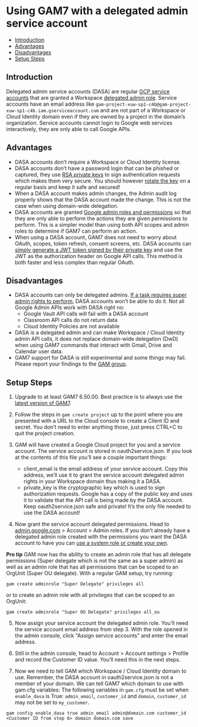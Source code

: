 # Using GAM7 with a delegated admin service account
- [Introduction](#introduction)
- [Advantages](#advantages)
- [Disadvantages](#disadvantages)
- [Setup Steps](#setup-steps)

## Introduction
Delegated admin service accounts (DASA) are regular [GCP service accounts](https://cloud.google.com/iam/docs/service-accounts#what_are_service_accounts) that are granted a Workspace [delegated admin role](https://support.google.com/a/answer/33325). Service accounts have an email address like `gam-project-xuw-sp1-c4b@gam-project-xuw-sp1-c4b.iam.gserviceaccount.com` and are not part of a Workspace or Cloud Identity domain even if they are owned by a project in the domain’s organization. Service accounts cannot login to Google web services interactively, they are only able to call Google APIs.

## Advantages
* DASA accounts don’t require a Workspace or Cloud Identity license.
* DASA accounts don’t have a password login that can be phished or captured, they use [RSA private keys](https://en.wikipedia.org/wiki/RSA_(cryptosystem)) to sign authentication requests which makes them very secure. You should however [rotate the key](https://jaylee.us/qwm) on a regular basis and keep it safe and secured!
* When a DASA account makes admin changes, the Admin audit log properly shows that the DASA account made the change. This is not the case when using domain-wide delegation.
* DASA accounts are granted [Google admin roles and permissions](https://support.google.com/a/answer/1219251) so that they are only able to perform the actions they are given permissions to perform. This is a simpler model than using both API scopes and admin roles to determine if GAM7 can perform an action.
* When using a DASA account, GAM7 does not need to worry about OAuth, scopes, token refresh, consent screens, etc. DASA accounts can [simply generate a JWT token signed by their private key](https://developers.google.com/identity/protocols/oauth2/service-account#jwt-auth) and use the JWT as the authorization header on Google API calls. This method is both faster and less complex than regular OAuth.

## Disadvantages
* DASA accounts can only be delegated admins. [If a task requires super admin rights to perform](https://support.google.com/a/answer/2405986#:~:text=Only%20super%20administrators%20can...), DASA accounts won’t be able to do it.
Not all Google Admin APIs work with DASA right no:
  * Google Vault API calls will fail with a DASA account
  * Classroom API calls do not return data
  * Cloud Identity Policies are not available
* DASA is a delegated admin and can make Workspace / Cloud Identity admin API calls, it does not replace domain-wide delegation (DwD) when using GAM7 commands that interact with Gmail, Drive and Calendar user data.
* GAM7 support for DASA is still experimental and some things may fail. Please report your findings to the [GAM group](https://groups.google.com/g/google-apps-manager).

## Setup Steps
1. Upgrade to at least GAM7 6.50.00. Best practice is to always use the [latest version of GAM7](https://github.com/GAM-team/GAM/wiki/How-to-Update-Advanced-GAM).

2. Follow the steps in `gam create project` up to the point where you are presented with a URL to the Cloud console to create a Client ID and secret. You don’t need to enter anything those, just press CTRL+C to quit the project creation.

3. GAM will have created a Google Cloud project for you and a service account. The service account is stored in oauth2service.json. If you look at the contents of this file you’ll see a couple important things:
   * client_email is the email address of your service account. Copy this address, we’ll use it to grant the service account delegated admin rights in your Workspace domain thus making it a DASA.
   * private_key is the cryptographic key which is used to sign authorization requests. Google has a copy of the public key and uses it to validate that the API call is being made by the DASA account. Keep oauth2service.json safe and private! It’s the only file needed to use the DASA account!

4. Now grant the service account delegated permissions. Head to [admin.google.com](https://admin.google.com/) > Account > Admin roles. If you don’t already have a delegated admin role created with the permissions you want the DASA account to have you can [use a system role or create your own](https://support.google.com/a/answer/33325).

**Pro tip** GAM now has the ability to create an admin role that has all delegate permissions (Super delegate which is not the same as a super admin) as well as an admin role that has all permissions that can be scoped to an OrgUnit (Super OU delegate). With a regular GAM setup, try running:
```
gam create adminrole "Super Delegate" privileges all
```
or to create an admin role with all privileges that can be scoped to an OrgUnit:
```
gam create adminrole "Super OU Delegate" privileges all_ou
```

5. Now assign your service account the delegated admin role. You’ll need the service account email address from  step 3. With the role opened in the admin console, click "Assign service accounts" and enter the email address.

6. Still in the admin console, head to Account > Account settings > Profile and record the Customer ID value. You’ll need this in the next steps.

7. Now we need to tell GAM which Workspace / Cloud Identity domain to use. Remember, the DASA account in oauth2service.json is not a member of your domain. We can tell GAM7 which domain to use with gam.cfg variables:
The following variables in `gam.cfg` must be set when `enable_dasa` is True: `admin_email`, `customer_id` and `domain`,
`customer_id` may not be set to `my_customer`.


```
gam config enable_dasa true admin_email admin@domain.com customer_id <Customer ID from step 6> domain domain.com save
```
